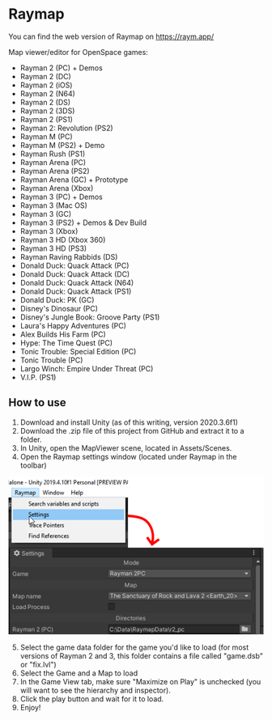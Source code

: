 # Raymap

You can find the web version of Raymap on <https://raym.app/>

Map viewer/editor for OpenSpace games:
* Rayman 2 (PC) + Demos
* Rayman 2 (DC)
* Rayman 2 (iOS)
* Rayman 2 (N64)
* Rayman 2 (DS)
* Rayman 2 (3DS)
* Rayman 2 (PS1)
* Rayman 2: Revolution (PS2)
* Rayman M (PC)
* Rayman M (PS2) + Demo
* Rayman Rush (PS1)
* Rayman Arena (PC)
* Rayman Arena (PS2)
* Rayman Arena (GC) + Prototype
* Rayman Arena (Xbox)
* Rayman 3 (PC) + Demos
* Rayman 3 (Mac OS)
* Rayman 3 (GC)
* Rayman 3 (PS2) + Demos & Dev Build
* Rayman 3 (Xbox)
* Rayman 3 HD (Xbox 360)
* Rayman 3 HD (PS3)
* Rayman Raving Rabbids (DS)
* Donald Duck: Quack Attack (PC)
* Donald Duck: Quack Attack (DC)
* Donald Duck: Quack Attack (N64)
* Donald Duck: Quack Attack (PS1)
* Donald Duck: PK (GC)
* Disney's Dinosaur (PC)
* Disney's Jungle Book: Groove Party (PS1)
* Laura's Happy Adventures (PC)
* Alex Builds His Farm (PC)
* Hype: The Time Quest (PC)
* Tonic Trouble: Special Edition (PC)
* Tonic Trouble (PC)
* Largo Winch: Empire Under Threat (PC)
* V.I.P. (PS1)

## How to use

1. Download and install Unity (as of this writing, version 2020.3.6f1)
2. Download the .zip file of this project from GitHub and extract it to a folder.
3. In Unity, open the MapViewer scene, located in Assets/Scenes.
4. Open the Raymap settings window (located under Raymap in the toolbar)

![Raymap Settings](/Wiki/RaymapSettings.png)

5. Select the game data folder for the game you'd like to load (for most versions of Rayman 2 and 3, this folder contains a file called "game.dsb" or "fix.lvl")
6. Select the Game and a Map to load
7. In the Game View tab, make sure "Maximize on Play" is unchecked (you will want to see the hierarchy and inspector).
8. Click the play button and wait for it to load.
9. Enjoy!
